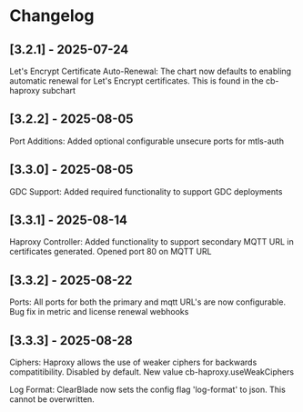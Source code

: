 # Changelog

## [3.2.1] - 2025-07-24

Let's Encrypt Certificate Auto-Renewal: The chart now defaults to enabling automatic renewal for Let's Encrypt certificates. This is found in the cb-haproxy subchart

## [3.2.2] - 2025-08-05

Port Additions: Added optional configurable unsecure ports for mtls-auth

## [3.3.0] - 2025-08-05

GDC Support: Added required functionality to support GDC deployments

## [3.3.1] - 2025-08-14

Haproxy Controller: Added functionality to support secondary MQTT URL in certificates generated. Opened port 80 on MQTT URL

## [3.3.2] - 2025-08-22

Ports: All ports for both the primary and mqtt URL's are now configurable. Bug fix in metric and license renewal webhooks

## [3.3.3] - 2025-08-28

Ciphers: Haproxy allows the use of weaker ciphers for backwards compatitibility. Disabled by default. New value cb-haproxy.useWeakCiphers

Log Format: ClearBlade now sets the config flag 'log-format' to json. This cannot be overwritten.